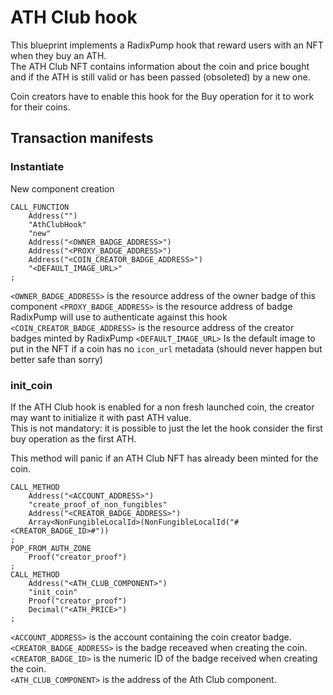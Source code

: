# ATH Club hook

This blueprint implements a RadixPump hook that reward users with an NFT when they buy an ATH.  
The ATH Club NFT contains information about the coin and price bought and if the ATH is still valid or has been passed (obsoleted) by a new one.  

Coin creators have to enable this hook for the Buy operation for it to work for their coins.  

## Transaction manifests

### Instantiate

New component creation

```
CALL_FUNCTION
    Address("")
    "AthClubHook"
    "new"
    Address("<OWNER_BADGE_ADDRESS>")
    Address("<PROXY_BADGE_ADDRESS>")
    Address("<COIN_CREATOR_BADGE_ADDRESS>")
    "<DEFAULT_IMAGE_URL>"
;
```

`<OWNER_BADGE_ADDRESS>` is the resource address of the owner badge of this component
`<PROXY_BADGE_ADDRESS>` is the resource address of badge RadixPump will use to authenticate against this hook
`<COIN_CREATOR_BADGE_ADDRESS>` is the resource address of the creator badges minted by RadixPump
`<DEFAULT_IMAGE_URL>` Is the default image to put in the NFT if a coin has no `icon_url` metadata (should never happen but better safe than sorry)

### init_coin

If the ATH Club hook is enabled for a non fresh launched coin, the creator may want to initialize it with past ATH value.  
This is not mandatory: it is possible to just the let the hook consider the first buy operation as the first ATH.  

This method will panic if an ATH Club NFT has already been minted for the coin.  

```
CALL_METHOD
    Address("<ACCOUNT_ADDRESS>")
    "create_proof_of_non_fungibles"
    Address("<CREATOR_BADGE_ADDRESS>")
    Array<NonFungibleLocalId>(NonFungibleLocalId("#<CREATOR_BADGE_ID>#"))
;
POP_FROM_AUTH_ZONE
    Proof("creator_proof")
;
CALL_METHOD
    Address("<ATH_CLUB_COMPONENT>")
    "init_coin"
    Proof("creator_proof")
    Decimal("<ATH_PRICE>")
;
```

`<ACCOUNT_ADDRESS>` is the account containing the coin creator badge.  
`<CREATOR_BADGE_ADDRESS>` is the badge receaved when creating the coin.  
`<CREATOR_BADGE_ID>` is the numeric ID of the badge received when creating the coin.  
`<ATH_CLUB_COMPONENT>` is the address of the Ath Club component.  
